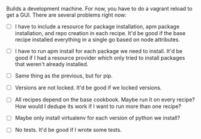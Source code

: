 Builds a development machine. For now, you have to do a vagrant reload to get a GUI. There are several problems right now:

- [ ] I have to include a resource for package installation, apm package installation, and repo creation in each recipe. It'd be good if the base recipe installed everything in a single go based on node attributes.

- [ ] I have to run apm install <package> for each package we need to install. It'd be good if I had a resource provider which only tried to install packages that weren't already installed.

- [ ] Same thing as the previous, but for pip.

- [ ] Versions are not locked. It'd be good if we locked versions.

- [ ] All recipes depend on the base cookbook. Maybe run it on every recipe? How would I dedupe its work if I want to run more than one recipe?

- [ ] Maybe only install virtualenv for each version of python we install?

- [ ] No tests. It'd be good if I wrote some tests.
